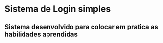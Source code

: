 # Sistema de Login simples

## Sistema desenvolvido para colocar em pratica as habilidades aprendidas